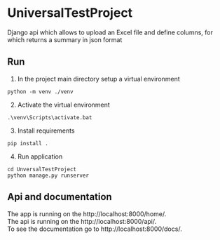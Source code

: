 # UniversalTestProject
Django api which allows to upload an Excel file and define columns, for which returns a summary in json format

## Run
1. In the project main directory setup a virtual environment
```
python -m venv ./venv
```

2. Activate the virtual environment
```
.\venv\Scripts\activate.bat
```

3. Install requirements
```
pip install .
```

4. Run application
```
cd UnversalTestProject
python manage.py runserver
```

## Api and documentation
The app is running on the http://localhost:8000/home/. <br>
The api is running on the http://localhost:8000/api/. <br>
To see the documentation go to http://localhost:8000/docs/.